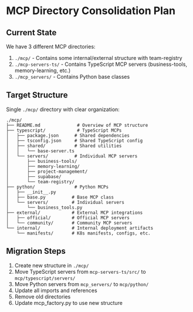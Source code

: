 # MCP Directory Consolidation Plan

## Current State
We have 3 different MCP directories:
1. `./mcp/` - Contains some internal/external structure with team-registry
2. `./mcp-servers-ts/` - Contains TypeScript MCP servers (business-tools, memory-learning, etc.)
3. `./mcp_servers/` - Contains Python base classes

## Target Structure
Single `./mcp/` directory with clear organization:

```
./mcp/
├── README.md              # Overview of MCP structure
├── typescript/            # TypeScript MCPs
│   ├── package.json      # Shared dependencies
│   ├── tsconfig.json     # Shared TypeScript config
│   ├── shared/           # Shared utilities
│   │   └── base-server.ts
│   └── servers/          # Individual MCP servers
│       ├── business-tools/
│       ├── memory-learning/
│       ├── project-management/
│       ├── supabase/
│       └── team-registry/
├── python/               # Python MCPs
│   ├── __init__.py
│   ├── base.py          # Base MCP class
│   └── servers/         # Individual servers
│       └── business_tools.py
├── external/            # External MCP integrations
│   ├── official/        # Official MCP servers
│   └── community/       # Community MCP servers
└── internal/            # Internal deployment artifacts
    └── manifests/       # K8s manifests, configs, etc.
```

## Migration Steps
1. Create new structure in `./mcp/`
2. Move TypeScript servers from `mcp-servers-ts/src/` to `mcp/typescript/servers/`
3. Move Python servers from `mcp_servers/` to `mcp/python/`
4. Update all imports and references
5. Remove old directories
6. Update mcp_factory.py to use new structure
